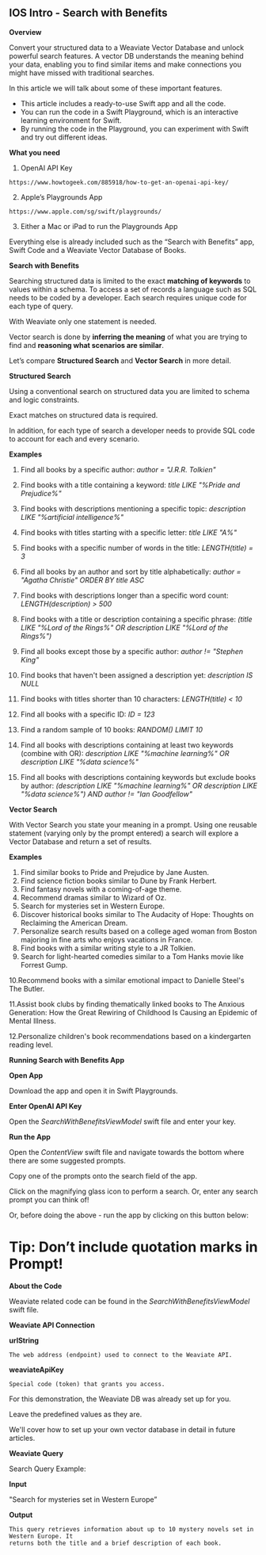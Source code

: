 ## IOS Intro - Search with Benefits

**Overview**

Convert your structured data to a Weaviate Vector Database and unlock
powerful search features. A vector DB understands the meaning behind
your data, enabling you to find similar items and make connections you
might have missed with traditional searches.

In this article we will talk about some of these important features.

- This article includes a ready-to-use Swift app and all the code.
- You can run the code in a Swift Playground, which is an interactive
    learning environment for Swift.
- By running the code in the Playground, you can experiment with Swift
    and try out different ideas.

**What you need**

1. OpenAI API Key

```
https://www.howtogeek.com/885918/how-to-get-an-openai-api-key/
```
2. Apple’s Playgrounds App

```
https://www.apple.com/sg/swift/playgrounds/
```
3. Either a Mac or iPad to run the Playgrounds App

Everything else is already included such as the “Search with Benefits” app, Swift Code and a
Weaviate Vector Database of Books.


**Search with Benefits**

Searching structured data is limited to the exact **matching of keywords** to values within a
schema. To access a set of records a language such as SQL needs to be coded by a
developer. Each search requires unique code for each type of query.

With Weaviate only one statement is needed.

Vector search is done by **inferring the meaning** of what you are trying to find and **reasoning
what scenarios are similar**.

Let’s compare **Structured Search** and **Vector Search** in more detail.

**Structured Search**

Using a conventional search on structured data you are limited to schema and logic
constraints.

Exact matches on structured data is required.

In addition, for each type of search a developer needs to provide SQL code to account for
each and every scenario.

**Examples**

1. Find all books by a specific author:
_author = "J.R.R. Tolkien"_
2. Find books with a title containing a keyword:
_title LIKE "%Pride and Prejudice%"_
3. Find books with descriptions mentioning a specific topic:
_description LIKE "%artificial intelligence%"_
4. Find books with titles starting with a specific letter:
_title LIKE "A%"_
5. Find books with a specific number of words in the title:
_LENGTH(title) = 3_


6. Find all books by an author and sort by title alphabetically:
_author = "Agatha Christie"
ORDER BY title ASC_
7. Find books with descriptions longer than a specific word count:
_LENGTH(description) > 500_
8. Find books with a title or description containing a specific phrase:
_(title LIKE "%Lord of the Rings%" OR description LIKE "%Lord of the Rings%")_
9. Find all books except those by a specific author:
_author != "Stephen King"_
10. Find books that haven't been assigned a description yet:
_description IS NULL_
11. Find books with titles shorter than 10 characters:
_LENGTH(title) < 10_
12. Find all books with a specific ID:
_ID = 123_
13. Find a random sample of 10 books:
_RANDOM() LIMIT 10_
14. Find all books with descriptions containing at least two keywords (combine with OR):
_description LIKE "%machine learning%" OR description LIKE "%data science%"_
15. Find all books with descriptions containing keywords but exclude books by author:
_(description LIKE "%machine learning%" OR description LIKE "%data science%") AND
author != "Ian Goodfellow"_


**Vector Search**

With Vector Search you state your meaning in a prompt. Using one reusable statement
(varying only by the prompt entered) a search will explore a Vector Database and return a set
of results.

**Examples**

1. Find similar books to Pride and Prejudice by Jane Austen.
2. Find science fiction books similar to Dune by Frank Herbert.
3. Find fantasy novels with a coming-of-age theme.
4. Recommend dramas similar to Wizard of Oz.
5. Search for mysteries set in Western Europe.
6. Discover historical books similar to The Audacity of Hope: Thoughts on Reclaiming the
    American Dream.
7. Personalize search results based on a college aged woman from Boston majoring in fine
    arts who enjoys vacations in France.
8. Find books with a similar writing style to a JR Tolkien.
9. Search for light-hearted comedies similar to a Tom Hanks movie like Forrest Gump.

10.Recommend books with a similar emotional impact to Danielle Steel's The Butler.

11.Assist book clubs by finding thematically linked books to The Anxious Generation: How the
Great Rewiring of Childhood Is Causing an Epidemic of Mental Illness.

12.Personalize children's book recommendations based on a kindergarten reading level.


**Running Search with Benefits App**

**Open App**

Download the app and open it in Swift Playgrounds.

**Enter OpenAI API Key**

Open the _SearchWithBenefitsViewModel_ swift file and enter your key.


**Run the App**

Open the _ContentView_ swift file and navigate towards the bottom where there are some
suggested prompts.

Copy one of the prompts onto the search field of the app.

Click on the magnifying glass icon to perform a search. Or, enter any search prompt you can
think of!

Or, before doing the above - run the app by clicking on this button below:

# Tip: Don’t include quotation marks in Prompt!


**About the Code**

Weaviate related code can be found in the _SearchWithBenefitsViewModel_ swift file.

**Weaviate API Connection**

**urlString**

```
The web address (endpoint) used to connect to the Weaviate API.
```
**weaviateApiKey**

```
Special code (token) that grants you access.
```
For this demonstration, the Weaviate DB was already set up for you.

Leave the predefined values as they are.

We'll cover how to set up your own vector database in detail in future articles.


**Weaviate Query**

Search Query Example:

**Input**

"Search for mysteries set in Western Europe”

**Output**

```
This query retrieves information about up to 10 mystery novels set in Western Europe. It
returns both the title and a brief description of each book.
```




